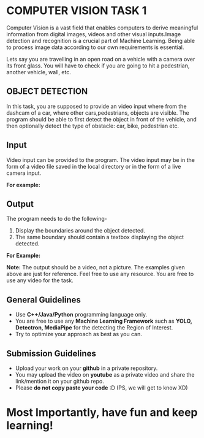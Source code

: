 # COMPUTER VISION TASK 1

Computer Vision is a vast field that enables computers to derive meaningful information from digital images, videos and other visual inputs.Image detection and recognition is a crucial part of Machine Learning. Being able to process image data according to our own requirements is essential. 
<p>Lets say you are travelling in an open road on a vehicle with a camera over its front glass. You
will have to check if you are going to hit a pedestrian, another vehicle, wall, etc.</p>

## OBJECT DETECTION

In this task, you are supposed to provide an video input where from the dashcam of a car, where other cars,pedestrians, objects are visible. The program should be able to first detect the object in front of the vehicle, and then optionally detect the type of obstacle: car, bike, pedestrian etc.

## Input

Video input can be provided to the program. The video input may be in the form of a video file saved in the local directory or in the form of a live camera input.

**For example:** 


## Output

The program needs to do the following-

 1. Display the boundaries around the object detected.
 2. The same boundary should contain a textbox displaying the object detected.
 
**For Example:**

 
 **Note:** The output should be a video, not a picture. The examples given above are just for reference. Feel free to use any resource. You are free to use any video for the task.

## General Guidelines

 - Use **C++/Java/Python** programming language only.
 - You are free to use any **Machine Learning Framework** such as **YOLO, Detectron, MediaPipe** for the detecting the Region of Interest.
 - Try to optimize your approach as best as you can.

## Submission Guidelines

- Upload your work on your **github** in a private repository.
- You may upload the video on **youtube** as a private video and share the link/mention it on your github repo.
- Please **do not copy paste your code** :D (PS, we will get to know XD)

# Most Importantly, have fun and keep learning!
